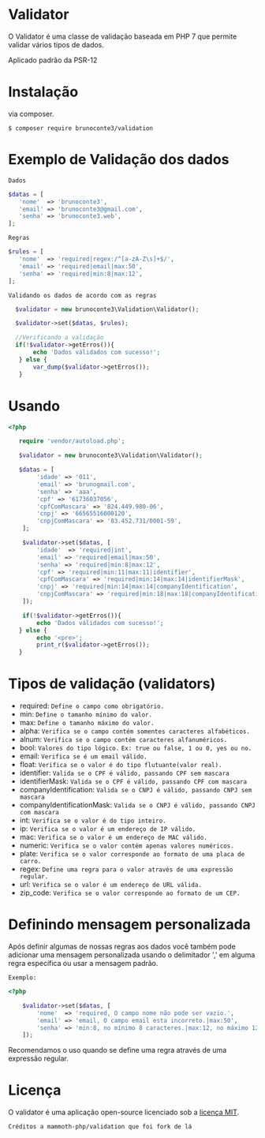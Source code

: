# Validator

O Validator é uma classe de validação baseada em PHP 7 que permite validar vários tipos de dados.

Aplicado padrão da PSR-12

# Instalação

via composer.

```
$ composer require brunoconte3/validation
```

# Exemplo de Validação dos dados

`Dados`

```php
$datas = [
   'nome'  => 'brunoconte3',
   'email' => 'brunoconte3@gmail.com',
   'senha' => 'brunoconte3.web',
];
```

`Regras`

```php
$rules = [
   'nome'  => 'required|regex:/^[a-zA-Z\s]+$/',
   'email' => 'required|email|max:50',
   'senha' => 'required|min:8|max:12',
];
```

`Validando os dados de acordo com as regras`

```php
  $validator = new brunoconte3\Validation\Validator();

  $validator->set($datas, $rules);

  //Verificando a validação
  if(!$validator->getErros()){
       echo 'Dados válidados com sucesso!';
   } else {
       var_dump($validator->getErros());
   }
```

# Usando

```php
<?php

   require 'vendor/autoload.php';

   $validator = new brunoconte3\Validation\Validator();

   $datas = [
        'idade' => '011',
        'email' => 'brunogmail.com',
        'senha' => 'aaa',
        'cpf' => '61736037056',
        'cpfComMascara' => '824.449.980-06',
        'cnpj' => '66565516000120',
        'cnpjComMascara' => '83.452.731/0001-59',
    ];

    $validator->set($datas, [
        'idade'  => 'required|int',
        'email' => 'required|email|max:50',
        'senha' => 'required|min:8|max:12',
        'cpf' => 'required|min:11|max:11|identifier',
        'cpfComMascara' => 'required|min:14|max:14|identifierMask',
        'cnpj' => 'required|min:14|max:14|companyIdentification',
        'cnpjComMascara' => 'required|min:18|max:18|companyIdentificationMask',
    ]);

    if(!$validator->getErros()){
        echo 'Dados válidados com sucesso!';
   } else {
        echo '<pre>';
        print_r($validator->getErros());
   }
```

# Tipos de validação (validators)

- required: `Define o campo como obrigatório.`
- min: `Define o tamanho mínimo do valor.`
- max: `Define o tamanho máximo do valor.`
- alpha: `Verifica se o campo contém somentes caracteres alfabéticos.`
- alnum: `Verifica se o campo contém caracteres alfanuméricos.`
- bool: `Valores do tipo lógico.` `Ex: true ou false, 1 ou 0, yes ou no.`
- email: `Verifica se é um email válido.`
- float: `Verifica se o valor é do tipo flutuante(valor real).`
- identifier: `Valida se o CPF é válido, passando CPF sem mascara`
- identifierMask: `Valida se o CPF é válido, passando CPF com mascara`
- companyIdentification: `Valida se o CNPJ é válido, passando CNPJ sem mascara`
- companyIdentificationMask: `Valida se o CNPJ é válido, passando CNPJ com mascara`
- int: `Verifica se o valor é do tipo inteiro.`
- ip: `Verifica se o valor é um endereço de IP válido.`
- mac: `Verifica se o valor é um endereço de MAC válido.`
- numeric: `Verifica se o valor contém apenas valores numéricos.`
- plate: `Verifica se o valor corresponde ao formato de uma placa de carro.`
- regex: `Define uma regra para o valor através de uma expressão regular.`
- url: `Verifica se o valor é um endereço de URL válida.`
- zip_code: `Verifica se o valor corresponde ao formato de um CEP.`

# Definindo mensagem personalizada

Após definir algumas de nossas regras aos dados você também pode adicionar uma mensagem personalizada usando o delimitador ',' em alguma regra específica ou usar a mensagem padrão.

`Exemplo:`

```php
<?php

    $validator->set($datas, [
        'nome'  => 'required, O campo nome não pode ser vazio.',
        'email' => 'email, O campo email esta incorreto.|max:50',
        'senha' => 'min:8, no mínimo 8 caracteres.|max:12, no máximo 12 caracteres.',
    ]);
```

Recomendamos o uso quando se define uma regra através de uma expressão regular.

# Licença

O validator é uma aplicação open-source licenciado sob a [licença MIT](https://opensource.org/licenses/MIT).

`Créditos a mammoth-php/validation que foi fork de lá`
